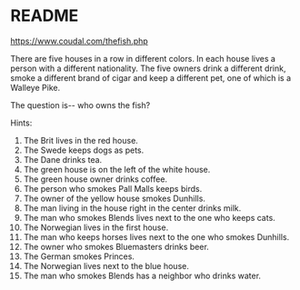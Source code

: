 # README


https://www.coudal.com/thefish.php

There are five houses in a row in different colors. In each house lives a person with a different nationality. The five owners drink a different drink, smoke a different brand of cigar and keep a different pet, one of which is a Walleye Pike.

The question is-- who owns the fish?

Hints:
1. The Brit lives in the red house.
2. The Swede keeps dogs as pets.
3. The Dane drinks tea.
4. The green house is on the left of the white house.
5. The green house owner drinks coffee.
6. The person who smokes Pall Malls keeps birds.
7. The owner of the yellow house smokes Dunhills.
8. The man living in the house right in the center drinks milk.
9. The man who smokes Blends lives next to the one who keeps cats.
10. The Norwegian lives in the first house.
11. The man who keeps horses lives next to the one who smokes Dunhills.
12. The owner who smokes Bluemasters drinks beer.
13. The German smokes Princes.
14. The Norwegian lives next to the blue house.
15. The man who smokes Blends has a neighbor who drinks water.
